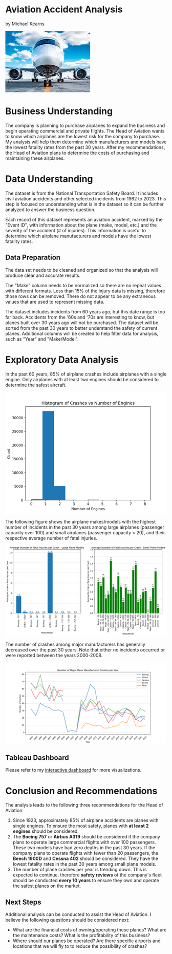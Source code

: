 # Aviation Accident Analysis

by Michael Kearns

![img](./images/airplane.jpeg)

# Business Understanding

The company is planning to purchase airplanes to expand the business and begin operating commercial and private flights. The Head of Aviation wants to know which airplanes are the lowest risk for the company to purchase. My analysis will help them determine which manufacturers and models have the lowest fatality rates from the past 30 years. After my recommendations, the Head of Aviation plans to determine the costs of purchasing and maintaining these airplanes.

# Data Understanding

The dataset is from the National Transportation Safety Board. It includes civil aviation accidents and other selected incidents from 1962 to 2023. This step is focused on understanding what is in the dataset so it can be further analyzed to answer the business question.

Each record of this dataset represents an aviation accident, marked by the "Event ID", with information about the plane (make, model, etc.) and the severity of the accident (# of injuries). This information is useful to determine which airplane manufacturers and models have the lowest fatality rates.

## Data Preparation

The data set needs to be cleaned and organized so that the analysis will produce clear and accurate results. 

The "Make" column needs to be normalized so there are no repeat values with different formats. Less than 15% of the injury data is missing, therefore those rows can be removed. There do not appear to be any extraneous values that are used to represent missing data. 

The dataset includes incidents from 60 years ago, but this date range is too far back. Accidents from the '60s and '70s are interesting to know, but planes built over 30 years ago will not be purchased. The dataset will be sorted from the past 30 years to better understand the safety of current planes. Additional columns will be created to help filter data for analysis, such as "Year" and "Make/Model".

# Exploratory Data Analysis

In the past 60 years, 85% of airplane crashes include airplanes with a single engine. Only airplanes with at least two engines should be considered to determine the safest aircraft.

![img](./images/Number_engines_crashes_hist.png)

The following figure shows the airplane makes/models with the highest number of incidents in the past 30 years among large airplanes (passenger capacity over 100) and small airplanes (passenger capacity < 20), and their respective average number of fatal injuries.

![img](./images/Avg_fatal_injuries_makemodel.png)

The number of crashes among major manufacturers has generally decreased over the past 30 years. Note that either no incidents occurred or were reported between the years 2000-2008.

![img](./images/crashes_per_yr.png)

## Tableau Dashboard

Please refer to my [interactive dashboard](https://public.tableau.com/views/AviationAccientsAnalysis/AviationAccidentAnalysisDashboard?:language=en-US&publish=yes&:sid=&:display_count=n&:origin=viz_share_link "Aviation Accidents Dashboard") for more visualizations.

# Conclusion and Recommendations

The analysis leads to the following three recommendations for the Head of Aviation:

  1) Since 1923, approximately 85% of airplane accidents are planes with single engines. To ensure the most safety, planes with **at least 2 engines** should be considered. 
  3)  The **Boeing 757** or **Airbus A319** should be considered if the company plans to operate large commercial flights with over 100 passengers. These two models have had zero deaths in the past 30 years.
      If the company plans to operate flights with fewer than 20 passengers, the **Beech 1900D** and **Cessna 402** should be considered. They have the lowest fatality rates in the past 30 years among small plane models. 
  5) The number of plane crashes per year is trending down. This is expected to continue, therefore **safety reviews** of the company's fleet should be conducted **every 10 years** to ensure they own and operate the safest planes on the market.
     
## Next Steps

Additional analysis can be conducted to assist the Head of Aviation. I believe the following questions should be considered next:

* What are the financial costs of owning/operating these planes? What are the maintenance costs? What is the profitability of this business?
* Where should our planes be operated? Are there specific airports and locations that we will fly to to reduce the possibility of crashes?
